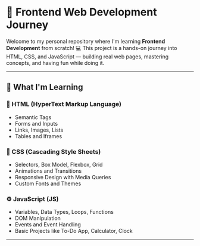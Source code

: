 # 🚀 Frontend Web Development Journey

Welcome to my personal repository where I'm learning **Frontend Development** from scratch! 💻 This project is a hands-on journey into HTML, CSS, and JavaScript — building real web pages, mastering concepts, and having fun while doing it.

---

## 🧠 What I'm Learning

### 📄 HTML (HyperText Markup Language)
- Semantic Tags
- Forms and Inputs
- Links, Images, Lists
- Tables and Iframes

### 🎨 CSS (Cascading Style Sheets)
- Selectors, Box Model, Flexbox, Grid
- Animations and Transitions
- Responsive Design with Media Queries
- Custom Fonts and Themes

### ⚙️ JavaScript (JS)
- Variables, Data Types, Loops, Functions
- DOM Manipulation
- Events and Event Handling
- Basic Projects like To-Do App, Calculator, Clock

---